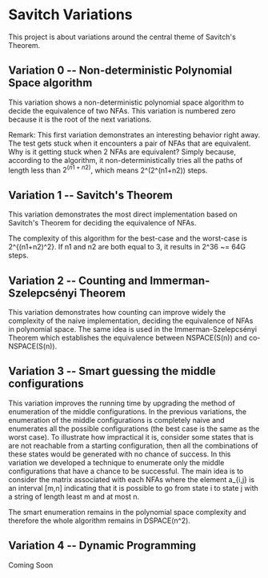 Savitch Variations
==================

This project is about variations around the central theme of Savitch's Theorem.

Variation 0 -- Non-deterministic Polynomial Space algorithm
-----------------------------------------------------------

This variation shows a non-deterministic polynomial space algorithm to
decide the equivalence of two NFAs.  This variation is numbered zero
because it is the root of the next variations.


Remark: This first variation demonstrates an interesting behavior
right away. The test gets stuck when it encounters a pair of NFAs that
are equivalent. Why is it getting stuck when 2 NFAs are equivalent?
Simply because, according to the algorithm, it non-deterministically
tries all the paths of length less than $2^(n1+n2)$, which means
2^(2^(n1+n2)) steps.

Variation 1 -- Savitch's Theorem
--------------------------------

This variation demonstrates the most direct implementation based on
Savitch's Theorem for deciding the equivalence of NFAs.

The complexity of this algorithm for the best-case and the worst-case
is 2^{(n1+n2)^2}. If n1 and n2 are both equal to 3, it results in 2^36
~= 64G steps.

Variation 2 -- Counting and Immerman-Szelepcsényi Theorem
---------------------------------------------------------

This variation demonstrates how counting can improve widely the
complexity of the naive implementation, deciding the equivalence of
NFAs in polynomial space.  The same idea is used in the
Immerman-Szelepcsényi Theorem which establishes the equivalence
between NSPACE(S(n)) and co-NSPACE(S(n)).


Variation 3 -- Smart guessing the middle configurations
-------------------------------------------------------

This variation improves the running time by upgrading the method of
enumeration of the middle configurations. In the previous variations,
the enumeration of the middle configurations is completely naive and
enumerates all the possible configurations (the best case is the same
as the worst case). To illustrate how impractical it is, consider some
states that is are not reachable from a starting configuration, then
all the combinations of these states would be generated with no chance
of success. In this variation we developed a technique to enumerate
only the middle configurations that have a chance to be
successful. The main idea is to consider the matrix associated with
each NFAs where the element a_{i,j} is an interval [m,n] indicating
that it is possible to go from state i to state j with a string of
length least m and at most n.

The smart enumeration remains in the polynomial space complexity and
therefore the whole algorithm remains in DSPACE(n^2).



Variation 4 -- Dynamic Programming
----------------------------------

Coming Soon